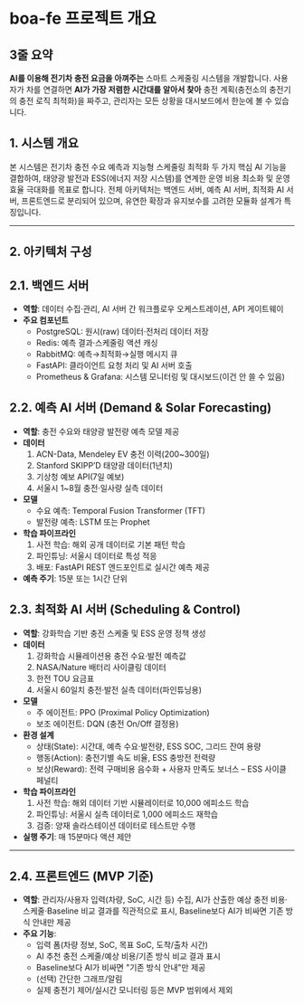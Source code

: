 # boa-fe 프로젝트 개요

## 3줄 요약

**AI를 이용해 전기차 충전 요금을 아껴주는** 스마트 스케줄링 시스템을 개발합니다. 사용자가 차를 연결하면 **AI가 가장 저렴한 시간대를 알아서 찾아** 충전 계획(충전소의 충전기의 충전 로직 최적화)을 짜주고, 관리자는 모든 상황을 대시보드에서 한눈에 볼 수 있습니다.

## 1. 시스템 개요

본 시스템은 전기차 충전 수요 예측과 지능형 스케줄링 최적화 두 가지 핵심 AI 기능을 결합하여, 태양광 발전과 ESS(에너지 저장 시스템)를 연계한 운영 비용 최소화 및 운영 효율 극대화를 목표로 합니다. 전체 아키텍처는 백엔드 서버, 예측 AI 서버, 최적화 AI 서버, 프론트엔드로 분리되어 있으며, 유연한 확장과 유지보수를 고려한 모듈화 설계가 특징입니다.

---

## 2. 아키텍처 구성

## 2.1. 백엔드 서버

- **역할**: 데이터 수집·관리, AI 서버 간 워크플로우 오케스트레이션, API 게이트웨이
- **주요 컴포넌트**
    - PostgreSQL: 원시(raw) 데이터·전처리 데이터 저장
    - Redis: 예측 결과·스케줄링 액션 캐싱
    - RabbitMQ: 예측→최적화→실행 메시지 큐
    - FastAPI: 클라이언트 요청 처리 및 AI 서버 호출
    - Prometheus & Grafana: 시스템 모니터링 및 대시보드(이건 안 쓸 수 있음)

## 2.2. 예측 AI 서버 (Demand & Solar Forecasting)

- **역할**: 충전 수요와 태양광 발전량 예측 모델 제공
- **데이터**
    1. ACN-Data, Mendeley EV 충전 이력(200~300일)
    2. Stanford SKIPP’D 태양광 데이터(1년치)
    3. 기상청 예보 API(7일 예보)
    4. 서울시 1~8월 충전·일사량 실측 데이터
- **모델**
    - 수요 예측: Temporal Fusion Transformer (TFT)
    - 발전량 예측: LSTM 또는 Prophet
- **학습 파이프라인**
    1. 사전 학습: 해외 공개 데이터로 기본 패턴 학습
    2. 파인튜닝: 서울시 데이터로 특성 적응
    3. 배포: FastAPI REST 엔드포인트로 실시간 예측 제공
- **예측 주기**: 15분 또는 1시간 단위

## 2.3. 최적화 AI 서버 (Scheduling & Control)

- **역할**: 강화학습 기반 충전 스케줄 및 ESS 운영 정책 생성
- **데이터**
    1. 강화학습 시뮬레이션용 충전 수요·발전 예측값
    2. NASA/Nature 배터리 사이클링 데이터
    3. 한전 TOU 요금표
    4. 서울시 60일치 충전·발전 실측 데이터(파인튜닝용)
- **모델**
    - 주 에이전트: PPO (Proximal Policy Optimization)
    - 보조 에이전트: DQN (충전 On/Off 결정용)
- **환경 설계**
    - 상태(State): 시간대, 예측 수요·발전량, ESS SOC, 그리드 잔여 용량
    - 행동(Action): 충전기별 속도 비율, ESS 충방전 전력량
    - 보상(Reward): 전력 구매비용 음수화 + 사용자 만족도 보너스 – ESS 사이클 페널티
- **학습 파이프라인**
    1. 사전 학습: 해외 데이터 기반 시뮬레이터로 10,000 에피소드 학습
    2. 파인튜닝: 서울시 실측 데이터로 1,000 에피소드 재학습
    3. 검증: 양재 솔라스테이션 데이터로 테스트만 수행
- **실행 주기**: 매 15분마다 액션 제안

---

## 2.4. 프론트엔드 (MVP 기준)

- **역할**: 관리자/사용자 입력(차량, SoC, 시간 등) 수집, AI가 산출한 예상 충전 비용·스케줄·Baseline 비교 결과를 직관적으로 표시, Baseline보다 AI가 비싸면 기존 방식 안내만 제공
- **주요 기능**:
    - 입력 폼(차량 정보, SoC, 목표 SoC, 도착/출차 시간)
    - AI 추천 충전 스케줄/예상 비용/기존 방식 비교 결과 표시
    - Baseline보다 AI가 비싸면 "기존 방식 안내"만 제공
    - (선택) 간단한 그래프/알림
    - 실제 충전기 제어/실시간 모니터링 등은 MVP 범위에서 제외